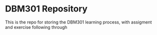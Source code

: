 # DBM301 Repository

This is the repo for storing the DBM301 learning process, with assigment and exercise following through
